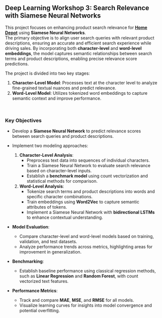 ## **Deep Learning Workshop 3: Search Relevance with Siamese Neural Networks**

This project focuses on enhancing product search relevance for **[Home Depot](https://www.kaggle.com/c/home-depot-product-search-relevance/data)** using **Siamese Neural Networks**.  
The primary objective is to align user search queries with relevant product descriptions, ensuring an accurate and efficient search experience while driving sales. By incorporating both **character-level** and **word-level embeddings**, the model captures semantic relationships between search terms and product descriptions, enabling precise relevance score predictions.

The project is divided into two key stages:
1. **Character-Level Model**: Processes text at the character level to analyze fine-grained textual nuances and predict relevance.
2. **Word-Level Model**: Utilizes tokenized word embeddings to capture semantic context and improve performance.

&nbsp;  
### **Key Objectives**

- Develop a **Siamese Neural Network** to predict relevance scores between search queries and product descriptions.

- Implement two modeling approaches:
  1. **Character-Level Analysis**:
     - Preprocess text data into sequences of individual characters.
     - Train a Siamese Neural Network to evaluate search relevance based on character-level inputs.
     - Establish a **benchmark model** using count vectorization and statistical methods for comparison.
  2. **Word-Level Analysis**:
     - Tokenize search terms and product descriptions into words and specific character combinations.
     - Train embeddings using **Word2Vec** to capture semantic attributes of tokens.
     - Implement a Siamese Neural Network with **bidirectional LSTMs** to enhance contextual understanding.

- **Model Evaluation**:
  - Compare character-level and word-level models based on training, validation, and test datasets.
  - Analyze performance trends across metrics, highlighting areas for improvement in generalization.

- **Benchmarking**:
  - Establish baseline performance using classical regression methods, such as **Linear Regression** and **Random Forest**, with count vectorized text features.

- **Performance Metrics**:
  - Track and compare **MAE**, **MSE**, and **RMSE** for all models.
  - Visualize learning curves for insights into model convergence and potential overfitting.


